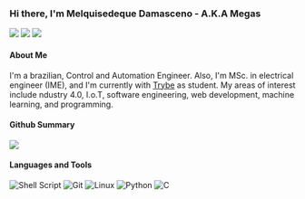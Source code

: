 ### Hi there, I'm Melquisedeque Damasceno - A.K.A Megas

[![](https://img.shields.io/badge/LinkedIn-0077B5?style=for-the-badge&logo=linkedin&logoColor=white)](https://www.linkedin.com/in/melquisedeque-do-nascimento-a3a786105/)
[![](https://img.shields.io/badge/Megas--MDN.github.io-181717?style=for-the-badge&logo=github&logoColor=white)](https://github.com/Megas-MDN) 
[![](https://img.shields.io/badge/Youtube-00e3cb?style=for-the-badge&logo=instagram&logoColor=white)](https://https://www.youtube.com/c/MegasDdev)

<!--
[![]()]()
-->

#### About Me

I'm a brazilian, Control and Automation Engineer. Also, I'm MSc. in electrical engineer (IME), and I'm currently with [Trybe](https://www.betrybe.com/) as student. My areas of interest include ndustry 4.0, I.o.T, software engineering, web development, machine learning, and programming.

<!--
Check my published work at:

[<img src="https://dblp.org/img/logo.320x120.png" height='100px'/>](https://dblp.org/pid/164/9024.html)
-->
#### Github Summary

<img src="https://github-readme-stats.vercel.app/api?username=Megas-MDN&show_icons=true&hide_rank=true&hide_border=true&&count_private=true&include_all_commits=true&custom_title=Github%20Stats" />

#### Languages and Tools

<!-- ![HTML5](https://img.shields.io/badge/HTML5-E34F26?style=for-the-badge&logo=html5&logoColor=white)
![CSS3](https://img.shields.io/badge/CSS3-1572B6?style=for-the-badge&logo=css3&logoColor=white)
![JavaScript](https://img.shields.io/badge/JavaScript-F7DF1E?style=for-the-badge&logo=javascript&logoColor=black) -->
![Shell Script](https://img.shields.io/badge/Shell_Script-121011?style=for-the-badge&logo=gnu-bash&logoColor=white)
![Git](https://img.shields.io/badge/Git-F05032?style=for-the-badge&logo=git&logoColor=white)
![Linux](https://img.shields.io/badge/Linux-FCC624?style=for-the-badge&logo=linux&logoColor=black)
![Python](https://img.shields.io/badge/Python-3776AB?style=for-the-badge&logo=python&logoColor=white)
![C](https://img.shields.io/badge/C-00599C?style=for-the-badge&logo=c&logoColor=white)
<!-- ![Java](https://img.shields.io/badge/Java-ED8B00?style=for-the-badge&logo=java&logoColor=white)
![Pandas](https://img.shields.io/badge/Pandas-2C2D72?style=for-the-badge&logo=pandas&logoColor=white)
![Scikit Learn](https://img.shields.io/badge/scikit_learn-F7931E?style=for-the-badge&logo=scikit-learn&logoColor=white)
![Bootstrap](https://img.shields.io/badge/Bootstrap-563D7C?style=for-the-badge&logo=bootstrap&logoColor=white)
![Heroku](https://img.shields.io/badge/Heroku-430098?style=for-the-badge&logo=heroku&logoColor=white)
![Spark](https://img.shields.io/badge/apache_spark-E25A1C?style=for-the-badge&logo=apache-spark&logoColor=white)
<img src="https://img.shields.io/badge/Node.js-339933?style=for-the-badge&amp;logo=nodedotjs&amp;logoColor=white" alt="Node.js">
<img src="https://img.shields.io/badge/MongoDB-4EA94B?style=for-the-badge&amp;logo=mongodb&amp;logoColor=white" alt="MongoDB">
<img src="https://img.shields.io/badge/MySQL-00000F?style=for-the-badge&amp;logo=mysql&amp;logoColor=white" alt="MySQL">
-->
